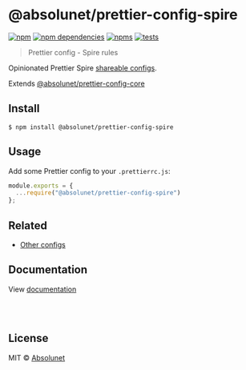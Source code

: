 # @absolunet/prettier-config-spire

[![npm](https://img.shields.io/npm/v/@absolunet/prettier-config-spire.svg)](https://www.npmjs.com/package/@absolunet/prettier-config-spire)
[![npm dependencies](https://david-dm.org/absolunet/prettier-config/status.svg?path=packages/spire)](https://david-dm.org/absolunet/prettier-config?path=packages/spire)
[![npms](https://badges.npms.io/%40absolunet%2Fprettier-config-spire.svg)](https://npms.io/search?q=%40absolunet%2Fprettier-config-spire)
[![tests](https://github.com/absolunet/prettier-config/workflows/tests/badge.svg?branch=master)](https://github.com/absolunet/prettier-config/actions?query=workflow%3Atests+branch%3Amaster)

> Prettier config - Spire rules

Opinionated Prettier Spire [shareable configs](https://prettier.io/docs/en/configuration.html#sharing-configurations).

Extends [@absolunet/prettier-config-core](https://github.com/absolunet/prettier-config)


## Install

```
$ npm install @absolunet/prettier-config-spire
```


## Usage

Add some Prettier config to your `.prettierrc.js`:

```js
module.exports = {
  ...require("@absolunet/prettier-config-spire")
};
```


## Related

- [Other configs](https://github.com/absolunet/prettier-config)

## Documentation

View [documentation](https://documentation.absolunet.com/prettier-config/spire)






<br><br>

## License
MIT © [Absolunet](https://absolunet.com)
